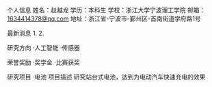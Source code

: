 个人信息
姓名：赵越龙
学历：本科生
学校：浙江大学宁波理工学院
邮箱：1634414378@qq.com
地址：浙江省-宁波市-鄞州区-首南街道学府路1号

最新消息
1.
2.

研究方向
·人工智能
·传感器

荣誉奖励
·奖学金
·比赛获奖

研究项目
·电池
项目描述
研究站台式电池，达到为电动汽车快速充电的效果
